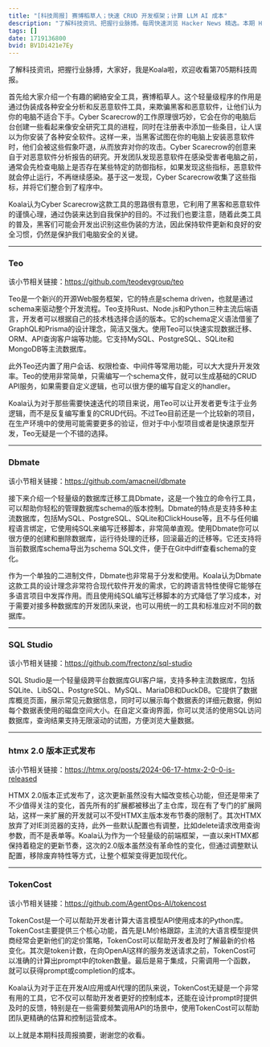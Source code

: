 ```yaml
---
title: "[科技周报] 赛博稻草人；快速 CRUD 开发框架；计算 LLM AI 成本"
description: "了解科技资讯、把握行业脉搏。每周快速浏览 Hacker News 精选。本期 Hacker Newsletter 地址：https://mailchi.mp/hackernewsletter/705"
tags: []
date: 1719136800
bvid: BV1Di421e7Ey
---
```

了解科技资讯，把握行业脉搏，大家好，我是Koala啦，欢迎收看第705期科技周报。

首先给大家介绍一个有趣的網絡安全工具，赛博稻草人。这个轻量级程序的作用是通过伪装成各种安全分析和反恶意软件工具，来欺骗黑客和恶意软件，让他们认为你的电脑不适合下手。Cyber Scarecrow的工作原理很巧妙，它会在你的电脑后台创建一些看起来像安全研究工具的进程，同时在注册表中添加一些条目，让人误以为你安装了各种安全软件。这样一来，当黑客试图在你的电脑上安装恶意软件时，他们会被这些假象吓退，从而放弃对你的攻击。Cyber Scarecrow的创意来自于对恶意软件分析报告的研究。开发团队发现恶意软件在感染受害者电脑之前，通常会先检查电脑上是否存在某些特定的防御指标，如果发现这些指标，恶意软件就会停止运行，不再继续感染。基于这一发现，Cyber Scarecrow收集了这些指标，并将它们整合到了程序中。

Koala认为Cyber Scarecrow这款工具的思路很有意思，它利用了黑客和恶意软件的谨慎心理，通过伪装来达到自我保护的目的。不过我们也要注意，随着此类工具的普及，黑客们可能会开发出识别这些伪装的方法，因此保持软件更新和良好的安全习惯，仍然是保护我们电脑安全的关键。

---

### Teo
该小节相关链接：https://github.com/teodevgroup/teo

Teo是一个新兴的开源Web服务框架，它的特点是schema driven，也就是通过schema来驱动整个开发流程。Teo支持Rust、Node.js和Python三种主流后端语言，开发者可以根据自己的技术栈选择合适的版本。它的schema定义语法借鉴了GraphQL和Prisma的设计理念，简洁又强大。使用Teo可以快速实现数据迁移、ORM、API查询客户端等功能。它支持MySQL、PostgreSQL、SQLite和MongoDB等主流数据库。

此外Teo还内置了用户会话、权限检查、中间件等常用功能，可以大大提升开发效率。Teo的使用非常简单，只需编写一个schema文件，就可以生成基础的CRUD API服务，如果需要自定义逻辑，也可以很方便的编写自定义的handler。

Koala认为对于那些需要快速迭代的项目来说，用Teo可以让开发者更专注于业务逻辑，而不是反复编写重复的CRUD代码。不过Teo目前还是一个比较新的项目，在生产环境中的使用可能需要更多的验证，但对于中小型项目或者是快速原型开发，Teo无疑是一个不错的选择。

---

### Dbmate
该小节相关链接：https://github.com/amacneil/dbmate

接下来介绍一个轻量级的数据库迁移工具Dbmate，这是一个独立的命令行工具，可以帮助你轻松的管理数据库schema的版本控制。Dbmate的特点是支持多种主流数据库，包括MySQL、PostgreSQL、SQLite和ClickHouse等，且不与任何编程语言绑定，它使用纯SQL来编写迁移脚本，非常简单直观。使用Dbmate你可以很方便的创建和删除数据库，运行待处理的迁移，回滚最近的迁移等。它还支持将当前数据库schema导出为schema SQL文件，便于在Git中diff查看schema的变化。

作为一个单独的二进制文件，Dbmate也非常易于分发和使用。Koala认为Dbmate这款工具的设计理念非常符合现代软件开发的需求，它的跨语言特性使得它能够在多语言项目中发挥作用。而且使用纯SQL编写迁移脚本的方式降低了学习成本，对于需要对接多种数据库的开发团队来说，也可以用统一的工具和标准应对不同的数据库。

---

### SQL Studio
该小节相关链接：https://github.com/frectonz/sql-studio

SQL Studio是一个轻量级跨平台数据库GUI客户端，支持多种主流数据库，包括SQLite、LibSQL、PostgreSQL、MySQL、MariaDB和DuckDB。它提供了数据库概览页面，展示常见元数据信息，同时可以展示每个数据表的详细元数据，例如每个数据表使用的磁盘空间大小。在自定义查询界面，你可以灵活的使用SQL访问数据库，查询结果支持无限滚动的试图，方便浏览大量数据。

---

### htmx 2.0 版本正式发布
该小节相关链接：https://htmx.org/posts/2024-06-17-htmx-2-0-0-is-released

HTMX 2.0版本正式发布了，这次更新虽然没有大幅改变核心功能，但还是带来了不少值得关注的变化，首先所有的扩展都被移出了主仓库，现在有了专门的扩展网站，这样一来扩展的开发就可以不受HTMX主版本发布节奏的限制了。其次HTMX放弃了对IE浏览器的支持，此外一些默认配置也有调整，比如delete请求改用查询参数，而不是表单等。Koala认为作为一个轻量级的前端框架，一直以来HTMX都保持着稳定的更新节奏，这次的2.0版本虽然没有革命性的变化，但通过调整默认配置，移除废弃特性等方式，让整个框架变得更加现代化。

---

### TokenCost
该小节相关链接：https://github.com/AgentOps-AI/tokencost

TokenCost是一个可以帮助开发者计算大语言模型API使用成本的Python库。TokenCost主要提供三个核心功能，首先是LM价格跟踪，主流的大语言模型提供商经常会更新他们的定价策略，TokenCost可以帮助开发者及时了解最新的价格变化。其次是token计数，在向OpenAI这样的服务发送请求之前，TokenCost可以准确的计算出prompt中的token数量。最后是易于集成，只需调用一个函数，就可以获得prompt或completion的成本。

Koala认为对于正在开发AI应用或AI代理的团队来说，TokenCost无疑是一个非常有用的工具，它不仅可以帮助开发者更好的控制成本，还能在设计prompt时提供及时的反馈，特别是在一些需要频繁调用API的场景中，使用TokenCost可以帮助团队更精确的估算和控制运营成本。

以上就是本期科技周报摘要，谢谢您的收看。


